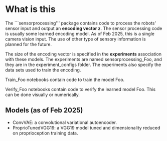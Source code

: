 # What is this

The ```sensorprocessing''' package contains code to process the robots' sensor input and output an __encoding vector z__. The sensor processing code is usually some learned encoding model. As of Feb 2025, this is a single camera vision input. The use of other type of sensory information is planned for the future. 

The size of the encoding vector is specified in the __experiments__ association with these models. The experiments are named sensorprocessing_Foo, and they are in the experiment_configs folder. The experiments also specify the data sets used to train the encoding. 

Train_Foo notebooks contain code to train the model Foo.

Verify_Foo notebooks contain code to verify the learned model Foo. This can be done visually or numerically.

## Models (as of Feb 2025)

* ConvVAE: a convolutional variational autoencoder. 
* ProprioTunedVGG19: a VGG19 model tuned and dimensionality reduced on proprioception training data. 




